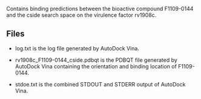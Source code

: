 Contains binding predictions between the bioactive compound F1109-0144 and the cside search space on the virulence factor rv1908c.

## Files

- log.txt is the log file generated by AutoDock Vina.

- rv1908c_F1109-0144_cside.pdbqt is the PDBQT file generated by AutoDock Vina containing the orientation and binding location of F1109-0144.

- stdoe.txt is the combined STDOUT and STDERR output of AutoDock Vina.

